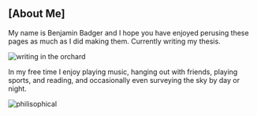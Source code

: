 ## [About Me]

My name is Benjamin Badger and I hope you have enjoyed perusing these pages as much as I did making them.  Currently writing my thesis.

![writing in the orchard]({{https://blbadger.github.io}}orchard.JPG)

In my free time I enjoy playing music, hanging out with friends, playing sports, and reading, and occasionally
even surveying the sky by day or night.

![philisophical]({{https://blbadger.github.io}}headshot.JPG)



